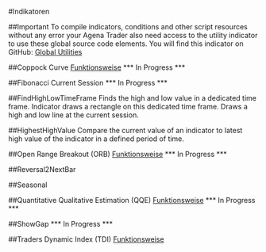 ﻿#Indikatoren

##Important
To compile indicators, conditions and other script resources without any error your Agena Trader also need access to the utility indicator to use these global source code elements. You will find this indicator on GitHub: [Global Utilities](https://github.com/simonpucher/AgenaTrader/blob/master/Utility/GlobalUtilities_Utility.cs)

##Coppock Curve
[Funktionsweise](https://en.wikipedia.org/wiki/Coppock_curve)
*** In Progress ***

##Fibonacci Current Session
*** In Progress ***

##FindHighLowTimeFrame
Finds the high and low value in a dedicated time frame. Indicator draws a rectangle on this dedicated time frame. Draws a high and low line at the current session.

##HighestHighValue
Compare the current value of an indicator to latest high value of the indicator in a defined period of time.

##Open Range Breakout (ORB)
[Funktionsweise](https://www.whselfinvest.at/de/Store_Birger_Schaefermeier_Trading_Strategie_Open_Range_Break_Out.php)
*** In Progress ***

##Reversal2NextBar

##Seasonal

##Quantitative Qualitative Estimation (QQE)
[Funktionsweise](https://en.wikipedia.org/wiki/Zero_lag_exponential_moving_average)
*** In Progress ***

##ShowGap
*** In Progress ***

##Traders Dynamic Index (TDI)
[Funktionsweise](http://www.earnforex.com/metatrader-indicators/Traders-Dynamic-Index/)





